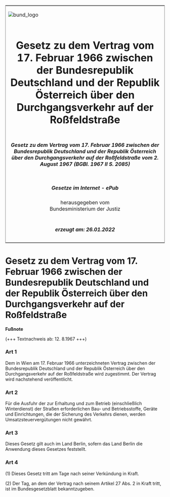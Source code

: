 <span id="DECKBLATT.html"></span>

<table border="0" frame="border" width="100%">

<tr valign="top">

<td align="left">

![bund\_logo](BfJ_2021_Web_de_de.gif)

</td>

<td align="right">

 

</td>

</tr>

<tr align="center" valign="middle">

<td colspan="2">

# Gesetz zu dem Vertrag vom 17. Februar 1966 zwischen der Bundesrepublik Deutschland und der Republik Österreich über den Durchgangsverkehr auf der Roßfeldstraße

</td>

</tr>

<tr align="center" valign="middle">

<td colspan="2">

##### Gesetz zu dem Vertrag vom 17. Februar 1966 zwischen der Bundesrepublik Deutschland und der Republik Österreich über den Durchgangsverkehr auf der Roßfeldstraße vom 2. August 1967 (BGBl. 1967 II S. 2085)

</td>

</tr>

<tr align="center" valign="middle">

<td colspan="2">

  
  

##### Gesetze im Internet - ePub  
  
herausgegeben vom  
Bundesministerium der Justiz

</td>

</tr>

<tr align="center" valign="bottom">

<td colspan="2">

  
  

##### erzeugt am: 26.01.2022

</td>

</tr>

</table>

<span id="BJNR220850967.html"></span>

# Gesetz zu dem Vertrag vom 17. Februar 1966 zwischen der Bundesrepublik Deutschland und der Republik Österreich über den Durchgangsverkehr auf der Roßfeldstraße

<div>

  
**Fußnote**

<div class="jnhtml">

<div>

<div class="jurAbsatz">

(+++ Textnachweis ab: 12. 8.1967 +++)

</div>

</div>

</div>

</div>

<span id="BJNR220850967BJNE000100303.html"></span>

### Art 1  

<div>

<div class="jnhtml">

<div>

<div class="jurAbsatz">

Dem in Wien am 17. Februar 1966 unterzeichneten Vertrag zwischen der
Bundesrepublik Deutschland und der Republik Österreich über den
Durchgangsverkehr auf der Roßfeldstraße wird zugestimmt. Der Vertrag
wird nachstehend veröffentlicht.

</div>

</div>

</div>

</div>

<span id="BJNR220850967BJNE000200303.html"></span>

### Art 2  

<div>

<div class="jnhtml">

<div>

<div class="jurAbsatz">

Für die Ausfuhr der zur Erhaltung und zum Betrieb (einschließlich
Winterdienst) der Straßen erforderlichen Bau- und Betriebsstoffe, Geräte
und Einrichtungen, die der Sicherung des Verkehrs dienen, werden
Umsatzsteuervergütungen nicht gewährt.

</div>

</div>

</div>

</div>

<span id="BJNR220850967BJNE000300303.html"></span>

### Art 3  

<div>

<div class="jnhtml">

<div>

<div class="jurAbsatz">

Dieses Gesetz gilt auch im Land Berlin, sofern das Land Berlin die
Anwendung dieses Gesetzes feststellt.

</div>

</div>

</div>

</div>

<span id="BJNR220850967BJNE000400303.html"></span>

### Art 4  

<div>

<div class="jnhtml">

<div>

<div class="jurAbsatz">

(1) Dieses Gesetz tritt am Tage nach seiner Verkündung in Kraft.

</div>

<div class="jurAbsatz">

(2) Der Tag, an dem der Vertrag nach seinem Artikel 27 Abs. 2 in Kraft
tritt, ist im Bundesgesetzblatt bekanntzugeben.

</div>

</div>

</div>

</div>
